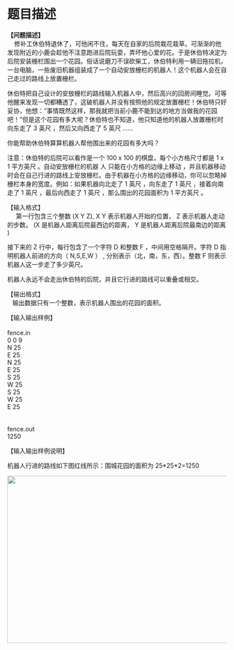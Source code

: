 # 题目描述


<p>
	<b>【问题描述】</b><br/>
    修补工休伯特退休了，可他闲不住，每天在自家的后院栽花栽草。可渐渐的他发现附近的小鹿会趁他不注意跑进后院玩耍，弄坏他心爱的花。于是休伯特决定为后院安装栅栏围出一个花园。俗话说磨刀不误砍柴工，休伯特利用一辆旧拖拉机，一台电脑，一些废旧机器组装成了一个自动安放栅栏的机器人！这个机器人会在自己走过的路线上放置栅栏。
</p>
<p>
	休伯特把自己设计的安放栅栏的路线输入机器人中，然后高兴的回房间睡觉。可等他醒来发现一切都糟透了，这破机器人并没有按照他的规定放置栅栏！休伯特只好妥协，他想：“事情既然这样，那我就把当前小鹿不能到达的地方当做我的花园吧！”但是这个花园有多大呢？休伯特也不知道，他只知道他的机器人放置栅栏时向东走了 3 英尺 ，然后又向西走了 5 英尺 ……
</p>
<p>
	你能帮助休伯特算算机器人帮他围出来的花园有多大吗？
</p>
<p>
	注意：休伯特的后院可以看作是一个 100 x 100 的棋盘，每个小方格尺寸都是 1 x 1 平方英尺 。自动安放栅栏的机器 人 只能在小方格的边缘上移动 ，并且机器移动时会在自己行进的路线上安放栅栏。由于机器在小方格的边缘移动，你可以忽略掉栅栏本身的宽度。例如：如果机器向北走了 1 英尺 ，向东走了 1 英尺 ，接着向南走了 1 英尺 ，最后向西走了 1 英尺 ，那么围出的花园面积为 1 平方英尺 。
</p>
<p>
	【输入格式】 <br/>
     第一行包含三个整数 (X Y Z), X Y 表示机器人开始的位置， Z 表示机器人走动的步数。 (X 是机器人距离后院最西边的距离， Y 是机器人距离后院最南边的距离 )
</p>
<p>
	接下来的 Z 行中，每行包含了一个字符 D 和整数 F ，中间用空格隔开。字符 D 指明机器人前进的方向（ N,S,E,W ） , 分别表示（北，南，东，西）。整数 F 则表示机器人这一步走了多少英尺。
</p>
<p>
	机器人永远不会走出休伯特的后院，并且它行进的路线可以重叠或相交。
</p>
<p>
	【输出格式】 <br/>
   输出数据只有一个整数，表示机器人围出的花园的面积。
</p>
<p>
	【输入输出样例】<br/>
 <b><br/>
</b>fence.in<br/>
0 0 9<br/>
N 25<br/>
E 25<br/>
N 25<br/>
E 25<br/>
S 25<br/>
W 25<br/>
S 25<br/>
W 25<br/>
E 25<br/>
<br/>
<br/>
fence.out<br/>
1250
</p>
<p>
	【输入输出样例说明】
</p>
<p>
	机器人行进的路线如下图红线所示：围城花园的面积为 25*25*2=1250
</p>
<p>
	<img width="512" height="384" alt="" src="/mw/images/d/db/Mn06cc_clip_image001.gif"/>
</p>
